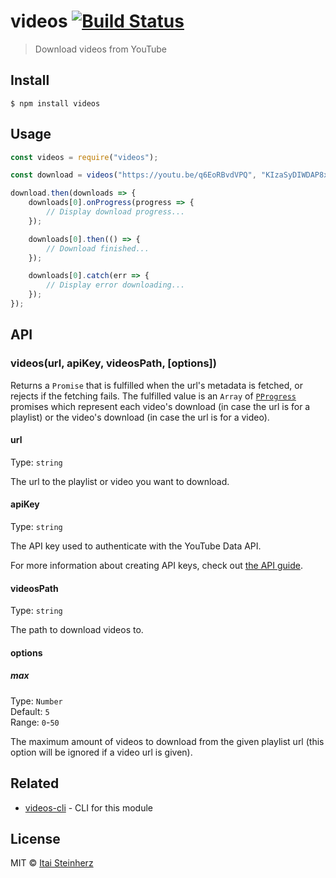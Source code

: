 # videos [![Build Status](https://travis-ci.org/itaisteinherz/videos.svg?branch=master)](https://travis-ci.org/itaisteinherz/videos)

> Download videos from YouTube


## Install

```
$ npm install videos
```


## Usage

```js
const videos = require("videos");

const download = videos("https://youtu.be/q6EoRBvdVPQ", "KIzaSyDIWDAP8xcj2cVu6TBY8z2uVG6Nb7TqUIM", "/home/videos");

download.then(downloads => {
	downloads[0].onProgress(progress => {
		// Display download progress...
	});

	downloads[0].then(() => {
		// Download finished...
	});

	downloads[0].catch(err => {
		// Display error downloading...
	});
});
```


## API

### videos(url, apiKey, videosPath, [options])

Returns a `Promise` that is fulfilled when the url's metadata is fetched, or rejects if the fetching fails. The fulfilled value is an `Array` of [`PProgress`](https://github.com/sindresorhus/p-progress) promises which represent each video's download (in case the url is for a playlist) or the video's download (in case the url is for a video).

#### url

Type: `string`

The url to the playlist or video you want to download.

#### apiKey

Type: `string`

The API key used to authenticate with the YouTube Data API.

For more information about creating API keys, check out [the API guide](https://developers.google.com/youtube/registering_an_application#Create_API_Keys).

#### videosPath

Type: `string`

The path to download videos to.

#### options

##### max

Type: `Number`<br>
Default: `5`<br>
Range: `0`-`50`

The maximum amount of videos to download from the given playlist url (this option will be ignored if a video url is given).


## Related

- [videos-cli](https://github.com/itaisteinherz/videos-cli) - CLI for this module


## License

MIT © [Itai Steinherz](https://github.com/itaisteinherz)
